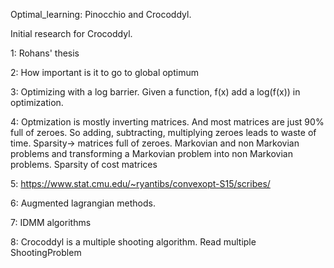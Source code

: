 Optimal_learning: Pinocchio and Crocoddyl.

Initial research for Crocoddyl.

1: Rohans' thesis

2: How important is it to go to global optimum

3: Optimizing with a log barrier. Given a function, f(x) add a log(f(x)) in optimization.

4: Optmization is mostly inverting matrices. And most matrices are just 90% full of zeroes. So adding, subtracting, multiplying zeroes leads to waste of time. Sparsity-> matrices full of zeroes. Markovian and non Markovian problems and transforming a Markovian problem into non Markovian problems. Sparsity of cost matrices

5: https://www.stat.cmu.edu/~ryantibs/convexopt-S15/scribes/

6: Augmented lagrangian methods.

7: IDMM algorithms

8: Crocoddyl is a multiple shooting algorithm. Read multiple ShootingProblem
